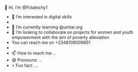  👋 Hi, I’m @Folatechy1
- 👀 I’m interested in digital skills
- 
- 🌱 I’m currently learning @unitar.org
- 💞️ I’m looking to collaborate on projects for women and youth empowerment with the aim of poverty alleviation
- You can reach me on +2348106009651
- 
- 📫 How to reach me ...
- 😄 Pronouns: ...
- ⚡ Fun fact: ...

<!---
Folatechy1/Folatechy1 is a ✨ special ✨ repository because its `README.md` (this file) appears on your GitHub profile.
You can click the Preview link to take a look at your changes.
--->
